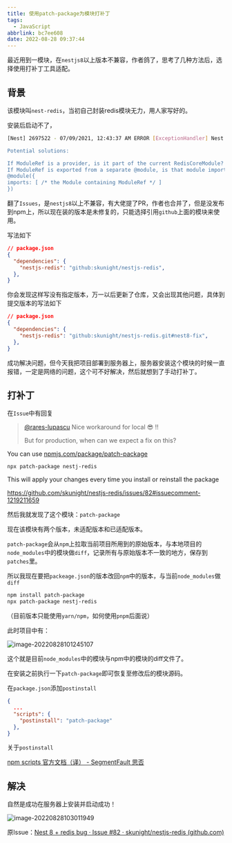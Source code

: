 ```yaml
---
title: 使用patch-package为模块打补丁
tags:
  - JavaScript
abbrlink: bc7ee608
date: 2022-08-28 09:37:44
---
```


最近用到一模块，在`nestjs8`以上版本不兼容，作者鸽了，思考了几种方法后，选择使用打补丁工具适配。



## 背景

该模块叫`nest-redis`，当初自己封装redis模块无力，用人家写好的。

安装后启动不了，

```bash
[Nest] 2697522 - 07/09/2021, 12:43:37 AM ERROR [ExceptionHandler] Nest can't resolve dependencies of the RedisCoreModule (Symbol(REDIS_MODULE_OPTIONS), ?). Please make sure that the argument ModuleRef at index [1] is available in the RedisCoreModule context.

Potential solutions:

If ModuleRef is a provider, is it part of the current RedisCoreModule?
If ModuleRef is exported from a separate @module, is that module imported within RedisCoreModule?
@module({
imports: [ /* the Module containing ModuleRef */ ]
})
```

翻了`Issues`，是`nestjs8`以上不兼容，有大佬提了PR，作者也合并了，但是没发布到npm上，所以现在装的版本是未修复的，只能选择引用`github`上面的模块来使用。

写法如下

```json
// package.json
{
  "dependencies": {
    "nestjs-redis": "github:skunight/nestjs-redis",
  },
}
```

你会发现这样写没有指定版本，万一以后更新了仓库，又会出现其他问题，具体到提交版本的写法如下

```json
// package.json
{
  "dependencies": {
    "nestjs-redis": "github:skunight/nestjs-redis.git#nest8-fix",
  },
}
```

成功解决问题，但今天我把项目部署到服务器上，服务器安装这个模块的时候一直报错，一定是网络的问题，这个可不好解决，然后就想到了手动打补丁。

## 打补丁

在`Issue`中有回复

> [@rares-lupascu](https://github.com/rares-lupascu) Nice workaround for local 😎 !!
>
> But for production, when can we expect a fix on this?

You can use [npmjs.com/package/patch-package](https://www.npmjs.com/package/patch-package)

```
npx patch-package nestj-redis
```

This will apply your changes every time you install or reinstall the package

https://github.com/skunight/nestjs-redis/issues/82#issuecomment-1219211659

然后我就发现了这个模块：`patch-package`

现在该模块有两个版本，未适配版本和已适配版本。

`patch-package`会从`npm`上拉取当前项目所用到的原始版本，与本地项目的`node_modules`中的模块做`diff`，记录所有与原始版本不一致的地方，保存到`patches`里。

所以我现在要把`packeage.json`的版本改回`npm`中的版本，与当前`node_modules`做`diff`

```bash
npm install patch-package
npx patch-package nestj-redis
```

（目前版本只能使用`yarn/npm`，如何使用`pnpm`后面说）

此时项目中有：

![image-20220828101245107](使用patch-package为模块打补丁/image-20220828101245107.png)

这个就是目前`node_modules`中的模块与npm中的模块的diff文件了。

在安装之前执行一下`patch-package`即可恢复至修改后的模块源码。

在`package.json`添加`postinstall`

```json
{
  ...
  "scripts": {
    "postinstall": "patch-package"
  },
}
```

关于`postinstall`

[npm scripts 官方文档（译） - SegmentFault 思否](https://segmentfault.com/a/1190000008832423)



## 解决

自然是成功在服务器上安装并启动成功！

![image-20220828103011949](使用patch-package为模块打补丁/image-20220828103011949.png)



原Issue：[Nest 8 + redis bug · Issue #82 · skunight/nestjs-redis (github.com)](https://github.com/skunight/nestjs-redis/issues/82)
